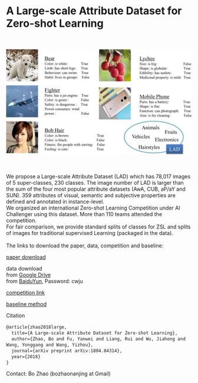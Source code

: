 # A Large-scale Attribute Dataset for Zero-shot Learning

<br>
<br>

<div align=center><img src="https://github.com/PatrickZH/A-Large-scale-Attribute-Dataset-for-Zero-shot-Learning/blob/master/Illustration.png"/></div>

<br>
<br>

We propose a Large-scale Attribute Dataset (LAD) which has 78,017 images of 5 super-classes, 230 classes. The image number of LAD is larger than the sum of the four most popular attribute datasets (AwA, CUB, aP/aY and SUN). 359 attributes of visual, semantic and subjective properties are defined and annotated in instance-level.
<br>
We organized an international Zero-shot Learning Competition under AI Challenger using this dataset. More than 110 teams attended the competition.
<br>
For fair comparison, we provide standard splits of classes for ZSL and splits of images for traditional supervised Learning (packaged in the data).
<br>
<br>
The links to download the paper, data, competition and baseline:

[paper download](https://arxiv.org/pdf/1804.04314v2.pdf)

data download<br>
from [Google Drive](https://drive.google.com/open?id=1WU2dld1rt5ajWaZqY3YLwLp-6USeQiVG) <br>
from [BaiduYun](https://pan.baidu.com/s/1QpUpNLnUAOK1vhg5Di0qUQ), Password: cwju <br>

[competition link](https://challenger.ai/competition/zsl2018)

[baseline method](https://github.com/AIChallenger/AI_Challenger_2018/tree/master/Baselines/zero_shot_learning_baseline)

Citation <br>
```
@article{zhao2018large,
  title={A Large-scale Attribute Dataset for Zero-shot Learning},
  author={Zhao, Bo and Fu, Yanwei and Liang, Rui and Wu, Jiahong and Wang, Yonggang and Wang, Yizhou},
  journal={arXiv preprint arXiv:1804.04314},
  year={2018}
}
```

Contact: Bo Zhao (bozhaonanjing at Gmail)
